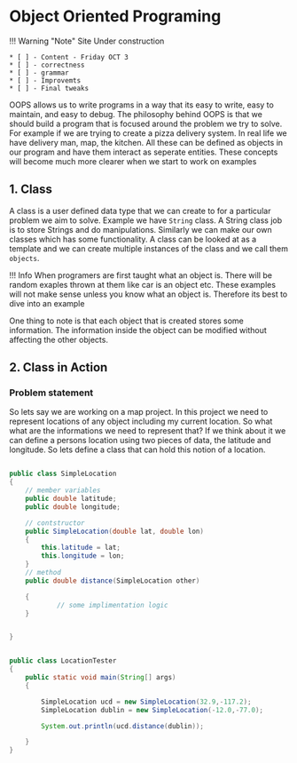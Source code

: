 # Object Oriented Programing


!!! Warning "Note"
    Site Under construction

    * [ ] - Content - Friday OCT 3
    * [ ] - correctness
    * [ ] - grammar
    * [ ] - Improvemts
    * [ ] - Final tweaks


OOPS allows us to write programs in a way that its easy to write, easy to maintain, and easy to debug. The philosophy behind OOPS is that we should build a program that is focused around the problem we try to solve. For example if we are trying to create a pizza delivery system. In real life we have delivery man, map, the kitchen. All these can be defined as objects in our program and have them interact as seperate entities. These concepts will become much more clearer when we start to work on examples

## 1. Class
A class is a user defined  data type that we can create to for a particular problem we aim to solve. Example we have `String` class. A String class job is to store Strings and do manipulations. Similarly we can make our own classes which has some functionality. A class can be looked at as a template and we can create multiple instances of the class and we call them `objects`. 

!!! Info
    When programers are first taught what an object is. There will be random exaples thrown at them like car is an object etc. These examples will not make sense unless you know what an object is. Therefore its best to dive into an example

One thing to note is that each object that is created stores some information. The information inside the object can be modified without affecting the other objects.

## 2. Class in Action

### Problem statement

So lets say we are working on a map project. In this project we need to represent locations of any object including my current location. So what what are the informations we need to represent that? If we think about it we can define a persons location using two pieces of data, the latitude and longitude. So lets define a class that can hold this notion of a location.

```java

public class SimpleLocation
{   
    // member variables
    public double latitude;
    public double longitude;

    // contstructor
    public SimpleLocation(double lat, double lon)
    {
        this.latitude = lat;
        this.longitude = lon;
    }
    // method
    public double distance(SimpleLocation other)

    {
            // some implimentation logic 
    }


}

```






```java

public class LocationTester
{
    public static void main(String[] args)
    {

        SimpleLocation ucd = new SimpleLocation(32.9,-117.2);
        SimpleLocation dublin = new SimpleLocation(-12.0,-77.0);

        System.out.println(ucd.distance(dublin));

    }
}

```